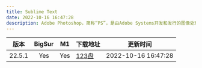 ```yaml
---
title: Sublime Text
date: 2022-10-16 16:47:28
description: Adobe Photoshop，简称“PS”，是由Adobe Systems开发和发行的图像处理软件。Photoshop主要处理以像素所构成的数字图像。使用其众多的编修与绘图工具，可以有效地进行图片编辑和创造工作。PS 有很多功能，在图像、图形、文字、视频、出版等各方面都有涉及。
---
```


| 版本  | BigSur |  M1   | 下载地址                                         | 更新时间            |
| :---: | :----: | :---: | ------------------------------------------------ | ------------------- |
| 22.5.1  |  Yes   |  Yes  | [123盘](https://www.123pan.com/s/6VOKVv-l6IGh) | 2022-10-16 16:47:28 |